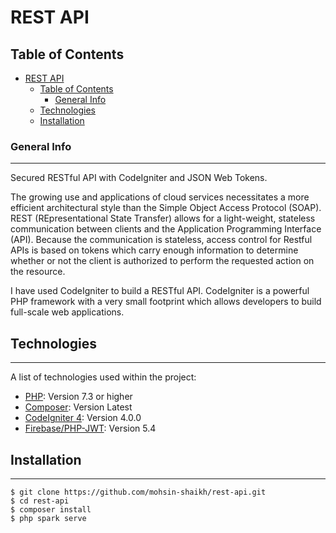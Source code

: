 # REST API


## Table of Contents
- [REST API](#rest-api)
  - [Table of Contents](#table-of-contents)
    - [General Info](#general-info)
  - [Technologies](#technologies)
  - [Installation](#installation)
<!-- 4. [Collaboration](#collaboration) -->
<!-- 5. [FAQs](#faqs) -->


### General Info
***
Secured RESTful API with CodeIgniter and JSON Web Tokens.

The growing use and applications of cloud services necessitates a more efficient architectural style than the Simple Object Access Protocol (SOAP). REST (REpresentational State Transfer) allows for a light-weight, stateless communication between clients and the Application Programming Interface (API). Because the communication is stateless, access control for Restful APIs is based on tokens which carry enough information to determine whether or not the client is authorized to perform the requested action on the resource.

I have used CodeIgniter to build a RESTful API. CodeIgniter is a powerful PHP framework with a very small footprint which allows developers to build full-scale web applications.

<!-- ### Screenshot -->
<!-- ![Image text](https://www.united-internet.de/fileadmin/user_upload/Brands/Downloads/Logo_IONOS_by.jpg) -->


## Technologies
***
A list of technologies used within the project:
* [PHP](https://php.net): Version 7.3 or higher  
* [Composer](https://getcomposer.org): Version Latest 
* [CodeIgniter 4](https://codeigniter.com): Version 4.0.0 
* [Firebase/PHP-JWT](https://example.com): Version 5.4


## Installation
***
<!-- A little intro about the installation.  -->
```
$ git clone https://github.com/mohsin-shaikh/rest-api.git
$ cd rest-api
$ composer install
$ php spark serve
```
<!-- Side information: To use the application in a special environment use ```lorem ipsum``` to start -->

<!-- ## Collaboration
***
Give instructions on how to collaborate with your project.
> Maybe you want to write a quote in this part. 
> Should it encompass several lines?
> This is how you do it. -->

<!-- ## FAQs
***
A list of frequently asked questions
1. **This is a question in bold**

Answer to the first question with _italic words_. 

2. __Second question in bold__ 

To answer this question, we use an unordered list:
* First point
* Second Point
* Third point

3. **Third question in bold**

Answer to the third question with *italic words*.

4. **Fourth question in bold**

| Headline 1 in the tablehead | Headline 2 in the tablehead | Headline 3 in the tablehead |
|:--------------|:-------------:|--------------:|
| text-align left | text-align center | text-align right | -->

